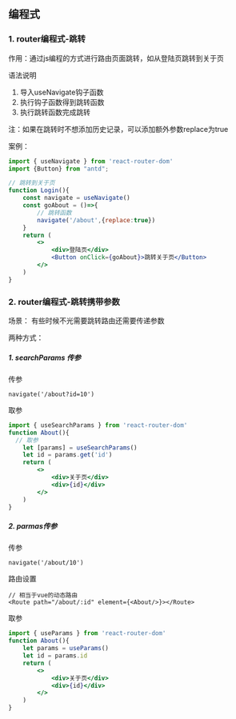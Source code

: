 ## 编程式

### 1. router编程式-跳转



作用：通过js编程的方式进行路由页面跳转，如从登陆页跳转到关于页



语法说明

1. 导入useNavigate钩子函数
2. 执行钩子函数得到跳转函数
3. 执行跳转函数完成跳转

注：如果在跳转时不想添加历史记录，可以添加额外参数replace为true

案例：

```jsx
import { useNavigate } from 'react-router-dom'
import {Button} from "antd";

// 跳转到关于页
function Login(){
    const navigate = useNavigate()
    const goAbout = ()=>{
        // 跳转函数
        navigate('/about',{replace:true})
    }
    return (
        <>
            <div>登陆页</div>
            <Button onClick={goAbout}>跳转关于页</Button>
        </>
    )
}
```



### 2. router编程式-跳转携带参数

场景： 有些时候不光需要跳转路由还需要传递参数

两种方式：

##### 1. searchParams 传参

传参

```
navigate('/about?id=10')
```

取参

```jsx
import { useSearchParams } from 'react-router-dom'
function About(){
  // 取参
    let [params] = useSearchParams()
    let id = params.get('id')
    return (
        <>
            <div>关于页</div>
            <div>{id}</div>
        </>
    )
}
```



##### 2. parmas传参

传参

```
navigate('/about/10')
```

路由设置

```
// 相当于vue的动态路由
<Route path="/about/:id" element={<About/>}></Route>
```

取参

```jsx
import { useParams } from 'react-router-dom'
function About(){
    let params = useParams()
    let id = params.id
    return (
        <>
            <div>关于页</div>
            <div>{id}</div>
        </>
    )
}
```




